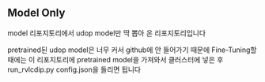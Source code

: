 ## Model Only

model 리포지토리에서 udop model만 딱 뽑아 온 리포지토리입니다

pretrained된 udop model은 너무 커서 github에 안 들어가기 때문에
Fine-Tuning할 때에는 이 리포지토리에 pretrained model을 가져와서
클러스터에 넣은 후 run_rvlcdip.py config.json을 돌리면 됩니다
